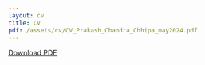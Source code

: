 ```yaml
---
layout: cv
title: CV
pdf: /assets/cv/CV_Prakash_Chandra_Chhipa_may2024.pdf
---
```


<div id="pdf-container">
  <div id="pdf-viewer" class="pdfViewer"></div>
</div>
<a href="https://github.com/prakashchhipa/prakashchhipa.github.io/blob/master/assets/pdf/CV_Prakash_Chandra_Chhipa_may2024.pdf" download>Download PDF</a>
